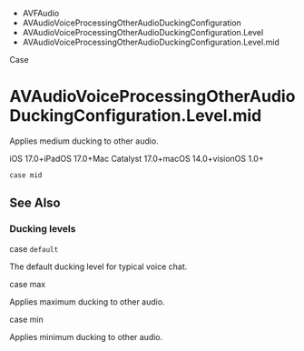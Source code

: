 

- AVFAudio
- AVAudioVoiceProcessingOtherAudioDuckingConfiguration
- AVAudioVoiceProcessingOtherAudioDuckingConfiguration.Level
-  AVAudioVoiceProcessingOtherAudioDuckingConfiguration.Level.mid 

Case

# AVAudioVoiceProcessingOtherAudioDuckingConfiguration.Level.mid

Applies medium ducking to other audio.

iOS 17.0+iPadOS 17.0+Mac Catalyst 17.0+macOS 14.0+visionOS 1.0+

``` source
case mid
```

## See Also

### Ducking levels

case `default`

The default ducking level for typical voice chat.

case max

Applies maximum ducking to other audio.

case min

Applies minimum ducking to other audio.

